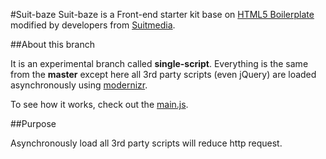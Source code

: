 #Suit-baze
Suit-baze is a Front-end starter kit base on [HTML5 Boilerplate](https://github.com/h5bp/html5-boilerplate) modified by developers from [Suitmedia](https://github.com/Suitmedia).

##About this branch

It is an experimental branch called **single-script**. Everything is the same from the **master** except here all 3rd party scripts (even jQuery) are loaded asynchronously using [modernizr](http://modernizr.com/).

To see how it works, check out the [main.js](https://github.com/ImBobby/suit-baze/blob/single-script/dev/js/main.js).

##Purpose

Asynchronously load all 3rd party scripts will reduce http request.